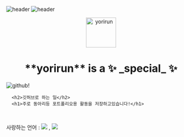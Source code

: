 ![header](https://capsule-render.vercel.app/api?type=waving&color=#ffffff&height=150&section=header&text=yorirun&fontColor=000000&fontSize=70&animation=blink)
![header](https://capsule-render.vercel.app/api?text=yorirun)
<div align = "center">
 <img aria-label="yorirun" src="https://avatars.githubusercontent.com/u/117011631?s=40&amp;v=4" alt="yorirun" size="80" height="80" width="80">
<h1>**yorirun** is a ✨ _special_ ✨</h1>
 </div>

<div>
<img src="https://img.shields.io/badge/github-181717?style=for-the-badge&logo=github&logoColor=white" alt = "github!">
<div>
 
      <h2>깃허브로 하는 일</h2>
      <h1>주로 동아리등 포트폴리오용 활동을 저장하고있습니다!</h1>
 
 <script> alert("why don't you check my repository?") </script>
 <br>
 
 사랑하는 언어  : <img src="https://img.shields.io/badge/Python-3776AB?style=for-the-badge&logo=Python&logoColor=white"> , <img src="https://img.shields.io/badge/Python-3776AB?style=for-the-badge&logo=Python&logoColor=white"> 
 
<!--
**yorirun/yorirun** is a ✨ _special_ ✨ repository because its `README.md` (this file) appears on your GitHub profile.
